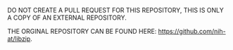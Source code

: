 DO NOT CREATE A PULL REQUEST FOR THIS REPOSITORY, THIS IS ONLY A COPY OF AN EXTERNAL REPOSITORY.

THE ORGINAL REPOSITORY CAN BE FOUND HERE: https://github.com/nih-at/libzip.